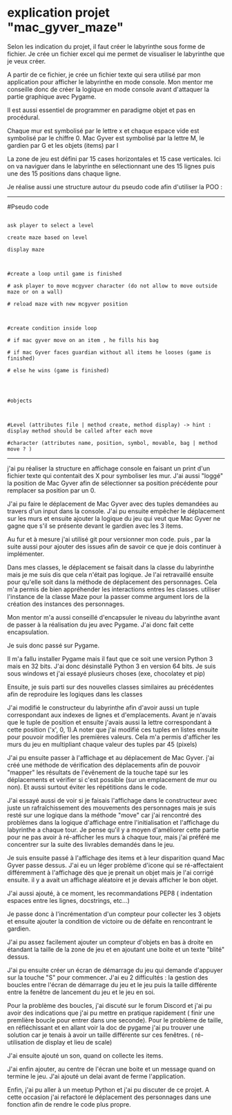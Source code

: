 
  

# explication projet "mac_gyver_maze"

  

Selon les indication du projet, il faut créer le labyrinthe sous forme de fichier. Je crée un fichier excel qui me permet de visualiser le labyrinthe que je veux créer.

  

A partir de ce fichier, je crée un fichier texte qui sera utilisé par mon application pour afficher le labyrinthe en mode console. Mon mentor me conseille donc de créer la logique en mode console avant d'attaquer la partie graphique avec Pygame.

  

Il est aussi essentiel de programmer en paradigme objet et pas en procédural.

  

Chaque mur est symbolisé par le lettre x et chaque espace vide est symbolisé par le chiffre 0. Mac Gyver est symbolisé par la lettre M, le gardien par G et les objets (items) par I

  

La zone de jeu est défini par 15 cases horizontales et 15 case verticales. Ici on va naviguer dans le labyrinthe en sélectionnant une des 15 lignes puis une des 15 positions dans chaque ligne.

  
  
  
  

Je réalise aussi une structure autour du pseudo code afin d'utiliser la POO :

  

------------------

  

#Pseudo code

  

```

ask player to select a level

create maze based on level

display maze

  

#create a loop until game is finished

# ask player to move mcgyver character (do not allow to move outside maze or on a wall)

# reload maze with new mcgyver position

  

#create condition inside loop

# if mac gyver move on an item , he fills his bag

# if mac Gyver faces guardian without all items he looses (game is finished)

# else he wins (game is finished)

  
  

#objects

  

#Level (attributes file | method create, method display) -> hint : display method should be called after each move

#character (attributes name, position, symbol, movable, bag | method move ? )

```

  

-------------------

  

j'ai pu réaliser la structure en affichage console en faisant un print d'un fichier texte qui contentait des X pour symboliser les mur. J'ai aussi "loggé" la position de Mac Gyver afin de sélectionner sa position précédente pour remplacer sa position par un 0.

  

J'ai pu faire le déplacement de Mac Gyver avec des tuples demandées au travers d'un input dans la console. J'ai pu ensuite empêcher le déplacement sur les murs et ensuite ajouter la logique du jeu qui veut que Mac Gyver ne gagne que s'il se présente devant le gardien avec les 3 items.

  

Au fur et à mesure j'ai utilisé git pour versionner mon code. puis , par la suite aussi pour ajouter des issues afin de savoir ce que je dois continuer à implémenter.

  

Dans mes classes, le déplacement se faisait dans la classe du labyrinthe mais je me suis dis que cela n'était pas logique. Je l'ai retravaillé ensuite pour qu'elle soit dans la méthode de déplacement des personnages. Cela m'a permis de bien appréhender les interactions entres les classes. utiliser l'instance de la classe Maze pour la passer comme argument lors de la création des instances des personnages.

  

Mon mentor m'a aussi conseillé d'encapsuler le niveau du labyrinthe avant de passer à la réalisation du jeu avec Pygame. J'ai donc fait cette encapsulation.

  

Je suis donc passé sur Pygame.

  

Il m'a fallu installer Pygame mais il faut que ce soit une version Python 3 mais en 32 bits. J'ai donc désinstallé Python 3 en version 64 bits. Je suis sous windows et j'ai essayé plusieurs choses (exe, chocolatey et pip)

  

Ensuite, je suis parti sur des nouvelles classes similaires au précédentes afin de reproduire les logiques dans les classes

  

J'ai modifié le constructeur du labyrinthe afin d'avoir aussi un tuple correspondant aux indexes de lignes et d'emplacements. Avant je n'avais que le tuple de position et ensuite j'avais aussi la lettre correspondant à cette position ('x', 0, 1).A noter que j'ai modifié ces tuples en listes ensuite pour pouvoir modifier les premières valeurs. Cela m'a permis d'afficher les murs du jeu en multipliant chaque valeur des tuples par 45 (pixels)

  

J'ai pu ensuite passer à l'affichage et au déplacement de Mac Gyver. j'ai créé une méthode de vérification des déplacements afin de pouvoir "mapper" les résultats de l'évênement de la touche tapé sur les déplacements et vérifier si c'est possible (sur un emplacement de mur ou non). Et aussi surtout éviter les répétitions dans le code.

  

J'ai essayé aussi de voir si je faisais l'affichage dans le constructeur avec juste un rafraîchissement des mouvements des personnages mais je suis resté sur une logique dans la méthode "move" car j'ai rencontré des problèmes dans la logique d'affichage entre l'initialisation et l'affichage du labyrinthe a chaque tour. Je pense qu'il y a moyen d'améliorer cette partie pour ne pas avoir à ré-afficher les murs à chaque tour, mais j'ai préféré me concentrer sur la suite des livrables demandés dans le jeu.

  

Je suis ensuite passé à l'affichage des items et à leur disparition quand Mac Gyver passe dessus. J'ai eu un léger problème d'icone qui se ré-affectaient différemment à l'affichage dès que je prenait un objet mais je l'ai corrigé ensuite. il y a avait un affichage aléatoire et je devais afficher le bon objet.

  

J'ai aussi ajouté, à ce moment, les recommandations PEP8 ( indentation espaces entre les lignes, docstrings, etc...)

  

Je passe donc à l'incrémentation d'un compteur pour collecter les 3 objets et ensuite ajouter la condition de victoire ou de défaite en rencontrant le gardien.

  

J'ai pu assez facilement ajouter un compteur d'objets en bas à droite en étandant la taille de la zone de jeu et en ajoutant une boite et un texte "blité" dessus.

  

J'ai pu ensuite créer un écran de démarrage du jeu qui demande d'appuyer sur la touche "S" pour commencer. J'ai eu 2 difficultés : la gestion des boucles entre l'écran de démarrage du jeu et le jeu puis la taille différente entre la fenêtre de lancement du jeu et le jeu en soi.

  

Pour la problème des boucles, j'ai discuté sur le forum Discord et j'ai pu avoir des indications que j'ai pu mettre en pratique rapidement ( finir une premlière boucle pour entrer dans une seconde). Pour le problème de taille, en réfléchissant et en allant voir la doc de pygame j'ai pu trouver une solution car je tenais à avoir un taille différente sur ces fenêtres. ( ré-utilisation de display et lieu de scale)

  

J'ai ensuite ajouté un son, quand on collecte les items.

  

J'ai enfin ajouter, au centre de l'écran une boite et un message quand on termine le jeu. J'ai ajouté un delai avant de ferme l'application.

  

Enfin, j'ai pu aller à un meetup Python et j'ai pu discuter de ce projet. A cette occasion j'ai refactoré le déplacement des personnages dans une fonction afin de rendre le code plus propre.